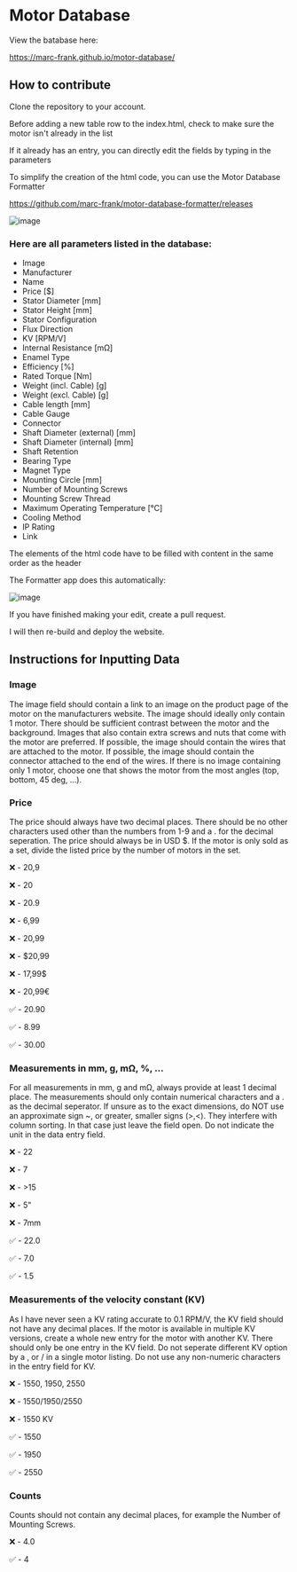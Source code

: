 # Motor Database

View the batabase here:

https://marc-frank.github.io/motor-database/

## How to contribute

Clone the repository to your account.

Before adding a new table row to the index.html, check to make sure the motor isn't already in the list

If it already has an entry, you can directly edit the fields by typing in the parameters

 

To simplify the creation of the html code, you can use the Motor Database Formatter

https://github.com/marc-frank/motor-database-formatter/releases

![image](https://github.com/marc-frank/motor-database/assets/74321912/0d60f608-8d0f-4b03-bfbe-8408335a0183)

### Here are all parameters listed in the database:

- Image
- Manufacturer
- Name
- Price [$]
- Stator Diameter [mm]
- Stator Height [mm]
- Stator Configuration
- Flux Direction
- KV [RPM/V]
- Internal Resistance [mΩ]
- Enamel Type
- Efficiency [%]
- Rated Torque [Nm]
- Weight (incl. Cable) [g]
- Weight (excl. Cable) [g]
- Cable length [mm]
- Cable Gauge
- Connector
- Shaft Diameter (external) [mm]
- Shaft Diameter (internal) [mm]
- Shaft Retention
- Bearing Type
- Magnet Type
- Mounting Circle [mm]
- Number of Mounting Screws
- Mounting Screw Thread
- Maximum Operating Temperature [°C]
- Cooling Method
- IP Rating
- Link

The elements of the html code have to be filled with content in the same order as the header

The Formatter app does this automatically:

![image](https://github.com/marc-frank/motor-database/assets/74321912/58e7d852-9e84-42f4-8cd0-cdc762dd9460)

If you have finished making your edit, create a pull request.

I will then re-build and deploy the website.

## Instructions for Inputting Data

### Image

The image field should contain a link to an image on the product page of the motor on the manufacturers website. The image should ideally only contain 1 motor. There should be sufficient contrast between the motor and the background. Images that also contain extra screws and nuts that come with the motor are preferred. If possible, the image should contain the wires that are attached to the motor. If possible, the image should contain the connector attached to the end of the wires. If there is no image containing only 1 motor, choose one that shows the motor from the most angles (top, bottom, 45 deg, ...).

### Price

The price should always have two decimal places. There should be no other characters used other than the numbers from 1-9 and a . for the decimal seperation. The price should always be in USD $. If the motor is only sold as a set, divide the listed price by the number of motors in the set.

❌ - 20,9

❌ - 20

❌ - 20.9

❌ - 6,99

❌ - 20,99

❌ - $20,99

❌ - 17,99$

❌ - 20,99€

✅ - 20.90

✅ - 8.99

✅ - 30.00

### Measurements in mm, g, mΩ, %, ...

For all measurements in mm, g and mΩ, always provide at least 1 decimal place. The measurements should only contain numerical characters and a . as the decimal seperator. If unsure as to the exact dimensions, do NOT use an approximate sign ~, or greater, smaller signs (>,<). They interfere with column sorting. In that case just leave the field open. Do not indicate the unit in the data entry field.

❌ - 22

❌ - 7

❌ - >15

❌ - 5"

❌ - 7mm

✅ - 22.0

✅ - 7.0

✅ - 1.5

### Measurements of the velocity constant (KV)

As I have never seen a KV rating accurate to 0.1 RPM/V, the KV field should not have any decimal places. If the motor is available in multiple KV versions, create a whole new entry for the motor with another KV. There should only be one entry in the KV field. Do not seperate different KV option by a , or / in a single motor listing. Do not use any non-numeric characters in the entry field for KV.

❌ - 1550, 1950, 2550

❌ - 1550/1950/2550

❌ - 1550 KV

✅ - 1550

✅ - 1950

✅ - 2550

### Counts

Counts should not contain any decimal places, for example the Number of Mounting Screws.

❌ - 4.0

✅ - 4
